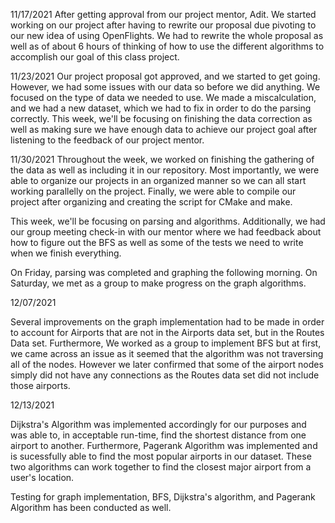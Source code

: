 11/17/2021
After getting approval from our project mentor, Adit. We started working on our project after having to rewrite our proposal due pivoting to our new idea of using OpenFlights. We had to rewrite the whole proposal as well as of about 6 hours of thinking of how to use the different algorithms to accomplish our goal of this class project. 


11/23/2021
Our project proposal got approved, and we started to get going. However, we had some issues with our data so before we did anything. We focused on the type of data we needed to use. We made a miscalculation, and we had a new dataset, which we had to fix in order to do the parsing correctly. This week, we'll be focusing on finishing the data correction as well as making sure we have enough data to achieve our project goal after listening to the feedback of our project mentor.


11/30/2021
Throughout the week, we worked on finishing the gathering of the data as well as including it in our repository. Most importantly, we were able to organize our projects in an organized manner so we can all start working parallelly on the project. Finally, we were able to compile our project after organizing and creating the script for CMake and make. 

This week, we'll be focusing on parsing and algorithms. Additionally, we had our group meeting check-in with our mentor where we had feedback about how to figure out the BFS as well as some of the tests we need to write when we finish everything. 

On Friday, parsing was completed and graphing the following morning. On Saturday, we met as a group to make progress on the graph algorithms.


12/07/2021

Several improvements on the graph implementation had to be made in order to account for Airports that are not in the Airports data set, but in the Routes Data set. Furthermore, We worked as a group to implement BFS but at first, we came across an issue as it seemed that the algorithm was not traversing all of the nodes. However we later confirmed that some of the airport nodes simply did not have any connections as the Routes data set did not include those airports.

12/13/2021

Dijkstra's Algorithm was implemented accordingly for our purposes and was able to, in acceptable run-time, find the shortest distance from one airport to another. Furthermore, Pagerank Algorithm was implemented and is sucessfully able to find the most popular airports in our dataset. These two algorithms can work together to find the closest major airport from a user's location.

Testing for graph implementation, BFS, Dijkstra's algorithm, and Pagerank Algorithm has been conducted as well.
